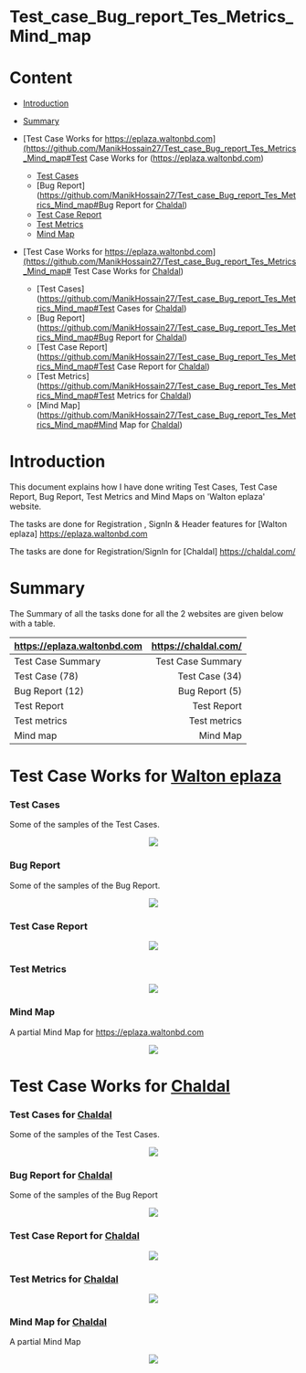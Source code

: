 # Test_case_Bug_report_Tes_Metrics_Mind_map

# Content

- [Introduction](https://github.com/ManikHossain27/Test_case_Bug_report_Tes_Metrics_Mind_map#introduction)
- [Summary](https://github.com/ManikHossain27/Test_case_Bug_report_Tes_Metrics_Mind_map#summary)
- [Test Case Works for https://eplaza.waltonbd.com](https://github.com/ManikHossain27/Test_case_Bug_report_Tes_Metrics_Mind_map#Test Case Works for (https://eplaza.waltonbd.com)
  - [Test Cases](https://github.com/ManikHossain27/Test_case_Bug_report_Tes_Metrics_Mind_map#Test-Cases)
  - [Bug Report](https://github.com/ManikHossain27/Test_case_Bug_report_Tes_Metrics_Mind_map#Bug Report for [Chaldal](https://chaldal.com/))
  - [Test Case Report](https://github.com/ManikHossain27/Test_case_Bug_report_Tes_Metrics_Mind_map#Test-Case-Report)
  - [Test Metrics](https://github.com/ManikHossain27/Test_case_Bug_report_Tes_Metrics_Mind_map#Test-Metrics)
  - [Mind Map](https://github.com/ManikHossain27/Test_case_Bug_report_Tes_Metrics_Mind_map#Mind-map)
    
- [Test Case Works for https://eplaza.waltonbd.com](https://github.com/ManikHossain27/Test_case_Bug_report_Tes_Metrics_Mind_map# Test Case Works for [Chaldal](https://chaldal.com/))
  - [Test Cases](https://github.com/ManikHossain27/Test_case_Bug_report_Tes_Metrics_Mind_map#Test Cases for [Chaldal](https://chaldal.com/))
  - [Bug Report](https://github.com/ManikHossain27/Test_case_Bug_report_Tes_Metrics_Mind_map#Bug Report for [Chaldal](https://chaldal.com/))
  - [Test Case Report](https://github.com/ManikHossain27/Test_case_Bug_report_Tes_Metrics_Mind_map#Test Case Report for [Chaldal](https://chaldal.com/))
  - [Test Metrics](https://github.com/ManikHossain27/Test_case_Bug_report_Tes_Metrics_Mind_map#Test Metrics for [Chaldal](https://chaldal.com/))
  - [Mind Map](https://github.com/ManikHossain27/Test_case_Bug_report_Tes_Metrics_Mind_map#Mind Map for [Chaldal](https://chaldal.com/))

# Introduction

This document explains how I have done writing Test Cases, Test Case Report, Bug Report, Test Metrics and Mind Maps on 'Walton eplaza' website.

The tasks are done for Registration , SignIn & Header features for [Walton eplaza] https://eplaza.waltonbd.com

The tasks are done for Registration/SignIn for [Chaldal] https://chaldal.com/ 


# Summary

The Summary of all the tasks done for all the 2 websites are given below with a table.

| https://eplaza.waltonbd.com |  https://chaldal.com/    |
| :-------------------------- | -----------------------: |
| Test Case Summary           | Test Case Summary        |
| Test Case (78)              | Test Case (34)           |
| Bug Report (12)             | Bug Report (5)           |
| Test Report                 | Test Report              |
| Test metrics                | Test metrics             |
| Mind map                    | Mind Map                 |


# Test Case Works for [Walton eplaza](https://eplaza.waltonbd.com)

### Test Cases

Some of the samples of the Test Cases.

<p align="center">
  <img src="Walton eplaza/Test Case.png" />
</p>

### Bug Report

Some of the samples of the Bug Report.

<p align="center">
  <img src="Walton eplaza/Bug Report.png" />
</p>

### Test Case Report

<p align="center">
  <img src="Walton eplaza/Test Report.png" />
</p>

### Test Metrics

<p align="center">
  <img src="Walton eplaza/Test Metrics.png" />
</p>

### Mind Map

A partial Mind Map for https://eplaza.waltonbd.com

<p align="center">
  <img src="Walton eplaza/Mind Map.png" />
</p>




# Test Case Works for [Chaldal](https://chaldal.com/)

### Test Cases for [Chaldal](https://chaldal.com/)

Some of the samples of the Test Cases.

<p align="center">
  <img src="Chaldal/Test Case.png" />
</p>

### Bug Report for [Chaldal](https://chaldal.com/)

Some of the samples of the Bug Report

<p align="center">
  <img src="Chaldal/Bug Report.png" />
</p>

### Test Case Report for [Chaldal](https://chaldal.com/)

<p align="center">
  <img src="Chaldal/Test Report.png" />
</p>

### Test Metrics for [Chaldal](https://chaldal.com/)

<p align="center">
  <img src="Chaldal/Test Metrics.png" />
</p>

### Mind Map for [Chaldal](https://chaldal.com/)

A partial Mind Map

<p align="center">
  <img src="Chaldal/Mind Map.png" />
</p>

